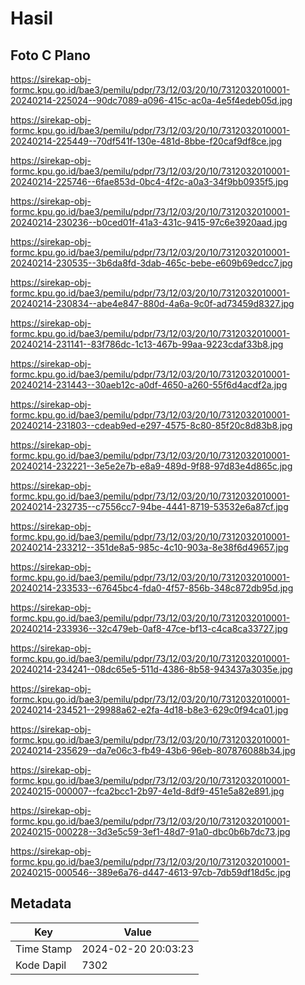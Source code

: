 # Hasil

## Foto C Plano

https://sirekap-obj-formc.kpu.go.id/bae3/pemilu/pdpr/73/12/03/20/10/7312032010001-20240214-225024--90dc7089-a096-415c-ac0a-4e5f4edeb05d.jpg

https://sirekap-obj-formc.kpu.go.id/bae3/pemilu/pdpr/73/12/03/20/10/7312032010001-20240214-225449--70df541f-130e-481d-8bbe-f20caf9df8ce.jpg

https://sirekap-obj-formc.kpu.go.id/bae3/pemilu/pdpr/73/12/03/20/10/7312032010001-20240214-225746--6fae853d-0bc4-4f2c-a0a3-34f9bb0935f5.jpg

https://sirekap-obj-formc.kpu.go.id/bae3/pemilu/pdpr/73/12/03/20/10/7312032010001-20240214-230236--b0ced01f-41a3-431c-9415-97c6e3920aad.jpg

https://sirekap-obj-formc.kpu.go.id/bae3/pemilu/pdpr/73/12/03/20/10/7312032010001-20240214-230535--3b6da8fd-3dab-465c-bebe-e609b69edcc7.jpg

https://sirekap-obj-formc.kpu.go.id/bae3/pemilu/pdpr/73/12/03/20/10/7312032010001-20240214-230834--abe4e847-880d-4a6a-9c0f-ad73459d8327.jpg

https://sirekap-obj-formc.kpu.go.id/bae3/pemilu/pdpr/73/12/03/20/10/7312032010001-20240214-231141--83f786dc-1c13-467b-99aa-9223cdaf33b8.jpg

https://sirekap-obj-formc.kpu.go.id/bae3/pemilu/pdpr/73/12/03/20/10/7312032010001-20240214-231443--30aeb12c-a0df-4650-a260-55f6d4acdf2a.jpg

https://sirekap-obj-formc.kpu.go.id/bae3/pemilu/pdpr/73/12/03/20/10/7312032010001-20240214-231803--cdeab9ed-e297-4575-8c80-85f20c8d83b8.jpg

https://sirekap-obj-formc.kpu.go.id/bae3/pemilu/pdpr/73/12/03/20/10/7312032010001-20240214-232221--3e5e2e7b-e8a9-489d-9f88-97d83e4d865c.jpg

https://sirekap-obj-formc.kpu.go.id/bae3/pemilu/pdpr/73/12/03/20/10/7312032010001-20240214-232735--c7556cc7-94be-4441-8719-53532e6a87cf.jpg

https://sirekap-obj-formc.kpu.go.id/bae3/pemilu/pdpr/73/12/03/20/10/7312032010001-20240214-233212--351de8a5-985c-4c10-903a-8e38f6d49657.jpg

https://sirekap-obj-formc.kpu.go.id/bae3/pemilu/pdpr/73/12/03/20/10/7312032010001-20240214-233533--67645bc4-fda0-4f57-856b-348c872db95d.jpg

https://sirekap-obj-formc.kpu.go.id/bae3/pemilu/pdpr/73/12/03/20/10/7312032010001-20240214-233936--32c479eb-0af8-47ce-bf13-c4ca8ca33727.jpg

https://sirekap-obj-formc.kpu.go.id/bae3/pemilu/pdpr/73/12/03/20/10/7312032010001-20240214-234241--08dc65e5-511d-4386-8b58-943437a3035e.jpg

https://sirekap-obj-formc.kpu.go.id/bae3/pemilu/pdpr/73/12/03/20/10/7312032010001-20240214-234521--29988a62-e2fa-4d18-b8e3-629c0f94ca01.jpg

https://sirekap-obj-formc.kpu.go.id/bae3/pemilu/pdpr/73/12/03/20/10/7312032010001-20240214-235629--da7e06c3-fb49-43b6-96eb-807876088b34.jpg

https://sirekap-obj-formc.kpu.go.id/bae3/pemilu/pdpr/73/12/03/20/10/7312032010001-20240215-000007--fca2bcc1-2b97-4e1d-8df9-451e5a82e891.jpg

https://sirekap-obj-formc.kpu.go.id/bae3/pemilu/pdpr/73/12/03/20/10/7312032010001-20240215-000228--3d3e5c59-3ef1-48d7-91a0-dbc0b6b7dc73.jpg

https://sirekap-obj-formc.kpu.go.id/bae3/pemilu/pdpr/73/12/03/20/10/7312032010001-20240215-000546--389e6a76-d447-4613-97cb-7db59df18d5c.jpg


## Metadata

| Key        | Value               |
| ---------- | ------------------- |
| Time Stamp | 2024-02-20 20:03:23 |
| Kode Dapil | 7302                |



